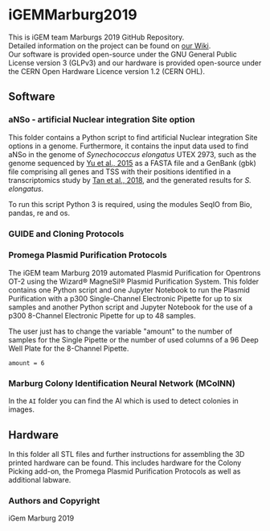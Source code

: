 # iGEMMarburg2019

This is iGEM team Marburgs 2019 GitHub Repository.<br/>
Detailed information on the project can be found on [our Wiki](https://2019.igem.org/Team:Marburg).<br/>
Our software is provided open-source under the GNU General Public License version 3 (GLPv3) and our hardware is provided open-source under the CERN Open Hardware Licence version 1.2 (CERN OHL).

## Software

### aNSo - artificial Nuclear integration Site option
This folder contains a Python script to find artificial Nuclear integration Site options in a genome. Furthermore, it contains the input data used to find aNSo in the genome of *Synechococcus elongatus* UTEX 2973, such as the genome sequenced by [Yu et al., 2015](https://doi.org/10.1038/srep08132) as a FASTA file and a GenBank (gbk) file comprising all genes and TSS with their positions identified in a transcriptomics study by [Tan et al., 2018](https://doi.org/10.1186/s13068-018-1215-8), and the generated results for *S. elongatus*.

To run this script Python 3 is required, using the modules SeqIO from Bio, pandas, re and os.



### GUIDE and Cloning Protocols



### Promega Plasmid Purification Protocols
The iGEM team Marburg 2019 automated Plasmid Purification for Opentrons OT-2 using the Wizard® MagneSil® Plasmid Purification System. This folder contains one Python script and one Jupyter Notebook to run the Plasmid Purification with a p300 Single-Channel Electronic Pipette for up to six samples and another Python script and Jupyter Notebook for the use of a p300 8-Channel Electronic Pipette for up to 48 samples.

The user just has to change the variable "amount" to the number of samples for the Single Pipette or the number of used columns of a 96 Deep Well Plate for the 8-Channel Pipette.

```
amount = 6
```



### Marburg Colony Identification Neural Network (MCoINN)

In the `AI` folder you can find the AI which is used to detect colonies in images.

## Hardware
In this folder all STL files and further instructions for assembling the 3D printed hardware can be found. This includes hardware for the Colony Picking add-on, the Promega Plasmid Purification Protocols as well as additional labware.










### Authors and Copyright
iGem Marburg 2019
